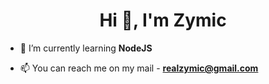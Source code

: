 <h1 align="center">Hi 👋, I'm Zymic</h1>

- 🌱 I’m currently learning **NodeJS**

- 📫 You can reach me on my mail - **realzymic@gmail.com**
